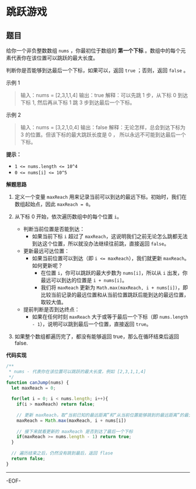 # 跳跃游戏

## 题目

给你一个非负整数数组 `nums` ，你最初位于数组的 **第一个下标** 。数组中的每个元素代表你在该位置可以跳跃的最大长度。

判断你是否能够到达最后一个下标，如果可以，返回 `true` ；否则，返回 `false` 。

示例 1

>输入：nums = [2,3,1,1,4]
>输出：true
>解释：可以先跳 1 步，从下标 0 到达下标 1, 然后再从下标 1 跳 3 步到达最后一个下标。

示例 2

>输入：nums = [3,2,1,0,4]
>输出：false
>解释：无论怎样，总会到达下标为 3 的位置。但该下标的最大跳跃长度是 0 ， 所以永远不可能到达最后一个下标。

**提示：**

- `1 <= nums.length <= 10^4`
- `0 <= nums[i] <= 10^5`



**解题思路**

1. 定义一个变量 `maxReach` 用来记录当前可以到达的最远下标。初始时，我们在数组起始点，因此 `maxReach = 0`。

2. 从下标 0 开始，依次遍历数组中的每个位置 `i`。

   - 判断当前位置是否能到达：
     - 如果当前下标 `i` 超过了 `maxReach`，这说明我们之前无论怎么跳都无法到达这个位置，所以就没办法继续往前跳，直接返回 `false`。
   - 更新最远可达位置：
     - 如果当前位置可以到达（即 `i <= maxReach`），我们就更新 `maxReach`。如何更新呢？
       - 在位置 `i`，你可以跳跃的最大步数为 `nums[i]`，所以从 `i` 出发，你最远可以到达的位置是 `i + nums[i]`。
       - 我们将 `maxReach` 更新为 `Math.max(maxReach, i + nums[i])`，即比较当前记录的最远位置和从当前位置跳跃后能到达的最远位置，取较大值。
   - 提前判断是否到达终点：
     - 如果在任何时刻 `maxReach` 大于或等于最后一个下标（即 `nums.length - 1`），说明可以跳到最后一个位置，直接返回 `true`。

3. 如果整个数组都遍历完了，都没有能够返回 true，那么在循环结束后返回 false.

   



**代码实现**

```js
/**
 * nums - 代表你在该位置可以跳跃的最大长度，例如 [2,3,1,1,4]
 */
function canJump(nums) {
  let maxReach = 0;
  
  for(let i = 0; i < nums.length; i++){
    if(i > maxReach) return false;
    
    // 更新 maxReach，取“当前已知的最远距离”和“从当前位置能够跳到的最远距离”的最大值
    maxReach = Math.max(maxReach, i + nums[i])
    
    // 接下来就看更新的 maxReach 是否到达了最后一个下标
    if(maxReach >= nums.length - 1) return true;
  }
  
  // 遍历结束之后，仍然没有跳到最后，返回 flase
  return false;
}
```

---

-EOF-